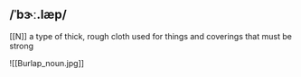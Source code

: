 ## /ˈbɝː.læp/  
[[N]]
a type of thick, rough cloth used for things and coverings that must be strong 

![[Burlap_noun.jpg]]